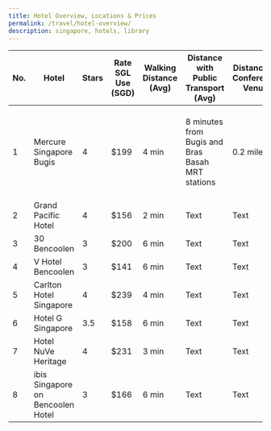 ```yaml
---
title: Hotel Overview, Locations & Prices
permalink: /travel/hotel-overview/
description: singapore, hotels, library
---
```

| No. | Hotel | Stars | Rate SGL Use (SGD) | Walking Distance (Avg) | Distance with Public Transport (Avg) |Distance to Conference Venue | Address |
| -------- | -------- | -------- | -------- | -------- | -------- | -------- | -------- |
| 1     | Mercure Singapore Bugis     | 4     | $199     | 4 min     | 8 minutes from Bugis and Bras Basah MRT stations     | 0.2 miles      | 122 Middle Road Mercure Singapore Bugis, Singapore 188973 Singapore     |
| 2     | Grand Pacific Hotel     | 4     | $156     | 2 min     | Text     | Text     | Text     |
| 3     | 30 Bencoolen     | 3     | $200     | 6 min     | Text     | Text     | Text     |
| 4     | V Hotel Bencoolen     | 3     | $141     | 6 min     | Text     | Text     | Text     |
| 5     | Carlton Hotel Singapore     | 4     | $239     | 4 min     | Text     | Text     | Text     |
| 6     | Hotel G Singapore     | 3.5     | $158     | 6 min     | Text     | Text     | Text     |
| 7     | Hotel NuVe Heritage     | 4     | $231     | 3 min     | Text     | Text     | Text     |
| 8     | ibis Singapore on Bencoolen Hotel     | 3     | $166     | 6 min     | Text     | Text     | Text     |